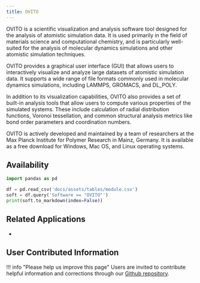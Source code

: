 ```yaml
---
title: OVITO
---
```

OVITO is a scientific visualization and analysis software tool designed for the analysis of atomistic simulation data. It is used primarily in the field of materials science and computational chemistry, and is particularly well-suited for the analysis of molecular dynamics simulations and other atomistic simulation techniques.

OVITO provides a graphical user interface (GUI) that allows users to interactively visualize and analyze large datasets of atomistic simulation data. It supports a wide range of file formats commonly used in molecular dynamics simulations, including LAMMPS, GROMACS, and DL_POLY.

In addition to its visualization capabilities, OVITO also provides a set of built-in analysis tools that allow users to compute various properties of the simulated systems. These include calculation of radial distribution functions, Voronoi tessellation, and common structural analysis metrics like bond order parameters and coordination numbers.

OVITO is actively developed and maintained by a team of researchers at the Max Planck Institute for Polymer Research in Mainz, Germany. It is available as a free download for Windows, Mac OS, and Linux operating systems.

## Availability

```python exec="on"
import pandas as pd

df = pd.read_csv('docs/assets/tables/module.csv')
soft = df.query('Software == "OVITO"')
print(soft.to_markdown(index=False))
```

## Related Applications

* 

## User Contributed Information

!!! info "Please help us improve this page"
        Users are invited to contribute helpful information and corrections
        through our [Github repository](https://github.com/arcs-njit-edu/Docs/blob/main/CONTRIBUTING.md).


